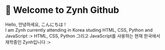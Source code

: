 # 🐬 Welcome to Zynh Github
Hello, 안녕하세요, こんにちは !</br>I am Zynh currently attending in Korea studing HTML, CSS, Python and JavaScript :>
HTML, CSS, Python 그리고 JavaScript를 사용하는 현재 한국에서 재학중인 Zynh입니다 :>
